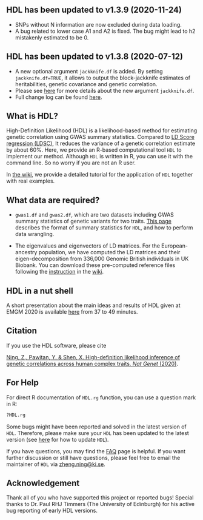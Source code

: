 HDL has been updated to v1.3.9 (2020-11-24)
------------
*   SNPs without N information are now excluded during data loading. 
*   A bug related to lower case A1 and A2 is fixed. The bug might lead to h2 mistakenly estimated to be 0.


HDL has been updated to v1.3.8 (2020-07-12)
------------
* A new optional argument `jackknife.df` is added. By setting `jackknife.df=TRUE`, it allows to output the block-jackknife estimates of heritabilities, genetic covariance and genetic correlation. 
*   Please see [here](https://github.com/zhenin/HDL/wiki/Syntax-and-results-of-HDL#Estimating-genetic-correlation-using-HDL) for more details about the new argument `jackknife.df`.
*   Full change log can be found [here](https://github.com/zhenin/HDL/blob/master/HDL/ChangeLog).


What is HDL?
------------

High-Definition Likelihood (HDL) is a likelihood-based method for estimating genetic correlation using GWAS summary statistics. 
Compared to [LD Score regression (LDSC)](https://github.com/bulik/ldsc), It reduces the variance of a genetic correlation estimate by about 60%. 
Here, we provide an R-based computational tool `HDL` to implement our method. Although `HDL` is written in R, 
you can use it with the command line. So no worry if you are not an R user.

In [the wiki](https://github.com/zhenin/HDL/wiki), we provide a detailed tutorial for the application of `HDL` together with real examples. 


What data are required?
-----------------------

-   `gwas1.df` and `gwas2.df`, which are two datasets including GWAS summary statistics of genetic variants for two traits. [This page](https://github.com/zhenin/HDL/wiki/Format-of-summary-statistics) describes the format of summary statistics for `HDL`, and how to perform data wrangling.

*   The eigenvalues and eigenvectors of LD matrices. For the European-ancestry population, 
we have computed the LD matrices and their eigen-decomposition from 336,000 Genomic British individuals in UK Biobank. 
You can download these pre-computed reference files following the [instruction](https://github.com/zhenin/HDL/wiki/Reference-panels) 
in the [wiki](https://github.com/zhenin/HDL/wiki).

HDL in a nut shell
-----------------------
A short presentation about the main ideas and results of HDL given at EMGM 2020 is available [here](https://www.youtube.com/watch?v=Q2VR1iL4l9o&list=PLnJh2XY-rMTnOdlGMEUgJfoS_Uu9Qcun0&index=6&t=0s) from 37 to 49 minutes.


Citation
--------
If you use the HDL software, please cite

[Ning, Z., Pawitan, Y. & Shen, X. High-definition likelihood inference of genetic correlations across human complex traits. _Nat Genet_ (2020)](https://www.nature.com/articles/s41588-020-0653-y).


For Help
--------

For direct R documentation of `HDL.rg` function, you can use a question mark in R:

``` r
?HDL.rg
```

Some bugs might have been reported and solved in the latest version of `HDL`. Therefore, please make sure your `HDL` has been updated to the latest version (see [here](https://github.com/zhenin/HDL/wiki/Installation-and-update#Updating-HDL) for how to update `HDL`).

If you have questions, you may find the [FAQ](https://github.com/zhenin/HDL/wiki/FAQ) page is helpful. If you want further discussion or still have questions, please feel free to email the maintainer of `HDL` via <zheng.ning@ki.se>.

Acknowledgement
--------

Thank all of you who have supported this project or reported bugs! Special thanks to Dr. Paul RHJ Timmers (The University of Edinburgh) for his active bug reporting of early HDL versions.
